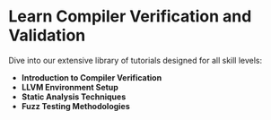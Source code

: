 # Learn Compiler Verification and Validation

Dive into our extensive library of tutorials designed for all skill levels:

- **Introduction to Compiler Verification**
- **LLVM Environment Setup**
- **Static Analysis Techniques**
- **Fuzz Testing Methodologies**

